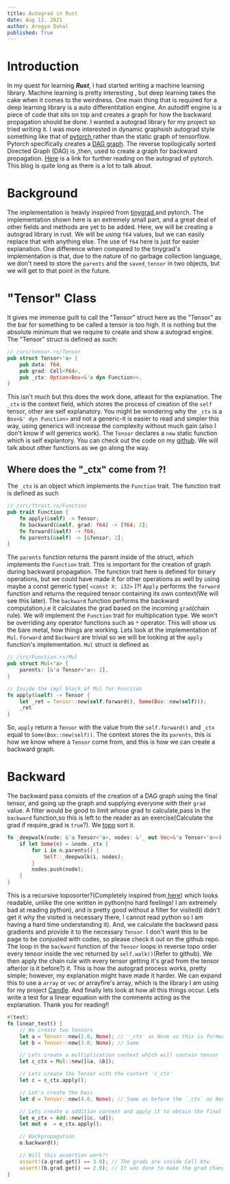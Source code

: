 ```yaml
---
title: Autograd in Rust
date: Aug 12, 2021
author: Arogya Dahal
published: True
---
```


# Introduction
In my quest for learning ***Rust***, I had started writing a machine learning library. Machine learning is pretty interesting , but deep learning takes the cake when it comes to the weirdness. One main thing that is required for a deep learning library is a auto differentitation engine. An autodiff engine is a piece of code that sits on top and creates a graph for how the backward propagation should be done. I wanted a autograd library for my project so tried writing it. I was more interested in dynamic graphsish autograd style something like that of <a href="https://pytorch.org/" target='_blank'> pytorch </a> rather than the static graph of tensorflow. Pytorch specifically creates a <a href="https://en.wikipedia.org/wiki/Directed_acyclic_graph" target='_blank'>DAG graph</a>. The reverse topilogically sorted Directed Graph (DAG) is ,then, used to create a graph for backward propagation. <a href="https://pytorch.org/tutorials/beginner/blitz/autograd_tutorial.html" target="_blank">Here</a> is a link for further reading on the autograd of pytorch. This blog is quite long as there is a lot to talk about.

# Background
The implementation is heavly inspired from <a href="https://github.com/geohot/tinygrad/" target="_blank"> tinygrad </a>  and pytorch. The implementation shown here is an extremely small part, and a great deal of other fields and methods are yet to be added. Here, we will be creating a autograd library in rust. We will be using `f64` values, but we can easily replace that with anything else. The use of `f64` here is just for easier explanation. One difference when compared to the tinygrad's implementation is that, due to the nature of no garbage collection language, we don't need to store the `parents` and the `saved_tensor` in two objects, but we will get to that point in the future.

# "Tensor" Class
It gives me immense guilt to call the "Tensor" struct here as the "Tensor" as the bar for something to be called a tensor is too high. It is nothing but the absolute minimum that we require to create and show a autograd engine. The "Tensor" struct is defined as such:
```rust
// /src/tensor.rs/Tensor
pub struct Tensor<'a> {
    pub data: f64,
    pub grad: Cell<f64>,
    pub _ctx: Option<Box<&'a dyn Function>>,
}
```
This isn't much but this does the work done, atleast for the explanation.  The `_ctx` is the context field, which stores the process of creation of the `self` tensor, other are self explanatory. You might be wondering why the `_ctx` is a `Box<&' dyn Function>` and not a generic-it is easier to read and simpler this way, using generics will increase the complexity without much gain (also I don't know if will generics work). The `Tensor` declares a `new` static function which is self explantory. You can check out the code on my <a href="https://github.com/arogyad/autograd" target="_blank">github</a>. We will talk about other functions as we go along the way.

## Where does the "_ctx" come from ?!
The `_ctx` is an object which implements the `Function` trait. The function trait is defined as such
```rust
// /src/ftrait.rs/Function
pub trait Function {
    fn apply(&self) -> Tensor;
    fn backward(&self, grad: f64) -> [f64; 2];
    fn forward(&self) -> f64;
    fn parents(&self) -> [&Tensor; 2];
}
```
The `parents` function returns the parent inside of the struct, which implements the `Function` trait. This is important for the creation of graph during backward propagation. The function trait here is defined for binary operations, but we could have made it for other operations as well by using maybe a const generic type( `<const X: i32>` )?! `Apply` performs the `forward` function and returns the required tensor containing its own context(We will see this later). The `backward` function performs the backward computation,i.e it calculates the grad based on the incoming `grad`(chain rule). We will implement the `Function` trait for multiplication type. We won't be overriding any operator functions such as `*` operator. This will show us the bare metal, how things are working. Lets look at the implementation of `Mul`. `Forward` and `Backward` are trivial so we will be looking at the `apply` function's implementation. `Mul` struct is defined as
```rust
// /src/Function.rs/Mul
pub struct Mul<'a> {
    parents: [&'a Tensor<'a>; 2],
}

// Inside the impl block of Mul for Function
fn apply(&self) -> Tensor {
    let _ret = Tensor::new(self.forward(), Some(Box::new(self)));
    _ret
} 
``` 
So, `apply` return a `Tensor` with the value from the `self.forward()` and `_ctx` equal to `Some(Box::new(self))`. The context stores the its `parents`, this is how we know where a `Tensor` come from, and this is how we can create a backward graph.

# Backward
The backward pass consists of the creation of a DAG graph using the final tensor, and going up the graph and supplying everyone with their `grad` value. A filter would be good to limit whose grad to calculate,pass in the `backward` function,so this is left to the reader as an exercise(Calculate the grad if require_grad is `true`?). We <a href="https://en.wikipedia.org/wiki/Topological_sorting" target="_blank">topo</a> sort it. 
```rust
fn _deepwalk(node: &'a Tensor<'a>, nodes: &'_ mut Vec<&'a Tensor<'a>>) {
    if let Some(n) = &node._ctx {
        for i in n.parents() {
            Self::_deepwalk(i, nodes);
        }
        nodes.push(node);
    }
}
```
This is a recursive toposorter?(Completely inspired from<a href="https://github.com/geohot/tinygrad/" target="_blank"> here</a>) which looks readable, unlike the one written in python(no hard feelings! I am extremely bad at reading python), and is pretty good without a filter for visited(I didn't get it why the visited is necessary there, I cannot read python so I am having a hard time understanding it). And, we calculate the backward pass gradients and provide it to the necessary `Tensor`. I don't want this to be page to be conjusted with codes, so please check it out on the github repo. The loop in the `backward` function of the `Tensor` loops in reverse topo order every tensor inside the vec returned by `self.walk()`(Refer to github). We then apply the chain rule with every tensor getting it's grad from the tensor after(or is it before?) it. This is how the autograd process works, pretty simple; however, my explanation might have made it harder. We can expand this to use a `array` or `vec` or arrayfire's array, which is the library I am using for my project <a href="https://github.com/arogyad/Candle" target="_blank">Candle</a>. And finally lets look at how all this things occur. Lets write a test for a linear equation with the comments acting as the explanation. Thank you for reading!!
```rust
#[test]
fn linear_test() {
    // We create two tensors
    let a = Tensor::new(2.0, None); // '_ctx' as None as this is formed by you and me not an operation 
    let b = Tensor::new(3.0, None); // Same

    // Lets create a multiplication context which will contain tensor 'a' and 'b' as its parents
    let c_ctx = Mul::new([&a, &b]);

    // Lets create the Tensor with the context 'c_ctx'
    let c = c_ctx.apply();

    // Let's create the bais 
    let d = Tensor::new(4.0, None); // Same as before the `_ctx` as None

    // Lets create a addition context and apply it to obtain the final output y
    let e_ctx = Add::new([&c, &d]);
    let mut e  = e_ctx.apply();

    // Backpropagation
    e.backward();

    // Will this assertion work?!
    assert!(a.grad.get() == 3.0); // The grads are inside Cell btw
    assert!(b.grad.get() == 2.0); // It was done to make the grad changing easier
} 
```
